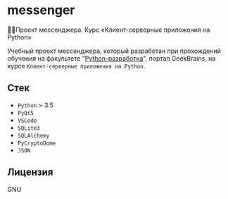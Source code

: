 # messenger
📝🐍Проект мессенджера. Курс «Клиент-серверные приложения на Python»

Учебный проект мессенджера, который разработан при прохождений обучения на факультете "[Python-разработка](https://gb.ru/geek_university/python)", портал GeekBrains, на курсе `Клиент-серверные приложения на Python`.

## Стек

* `Python` > 3.5
* `PyQt5`
* `VSCode`
* `SQLite3`
* `SQLAlchemy`
* `PyCryptoDome`
* `JSON`

## Лицензия

GNU